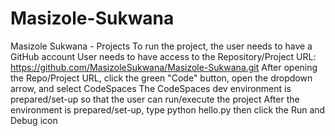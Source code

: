 # Masizole-Sukwana
Masizole Sukwana - Projects
To run the project, the user needs to have a GitHub account
User needs to have access to the Repository/Project URL: https://github.com/MasizoleSukwana/Masizole-Sukwana.git
After opening the Repo/Project URL, click the green "Code" button, open the dropdown arrow, and select CodeSpaces
The CodeSpaces dev environment is prepared/set-up so that the user can run/execute the project
After the environment is prepared/set-up, type python hello.py then click the Run and Debug icon
